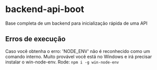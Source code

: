 # backend-api-boot
Base completa de um backend para inicialização rápida de uma API

## Erros de execução

Caso você obtenha o erro: 'NODE_ENV' não é reconhecido como um comando interno. Muito provável você está no Windows e irá precisar instalar o win-node-env. Rode: `npm i -g win-node-env`